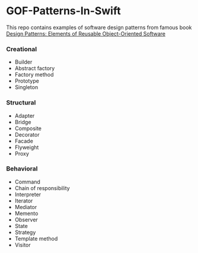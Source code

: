 # GOF-Patterns-In-Swift
This repo contains examples of software design patterns from famous book [Design Patterns: Elements of Reusable Object-Oriented Software](https://en.wikipedia.org/wiki/Design_Patterns)

### Creational
  - Builder
  - Abstract factory
  - Factory method
  - Prototype
  - Singleton

### Structural 
  - Adapter 
  - Bridge
  - Composite
  - Decorator
  - Facade
  - Flyweight
  - Proxy

### Behavioral
  - Command
  - Chain of responsibility
  - Interpreter
  - Iterator
  - Mediator
  - Memento
  - Observer
  - State
  - Strategy
  - Template method
  - Visitor

